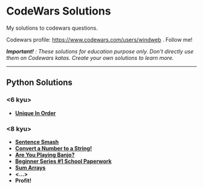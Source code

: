 # CodeWars Solutions

My solutions to codewars questions.

Codewars profile: https://www.codewars.com/users/windweb . Follow me!

***Important!*** *: These solutions for education purpose only. Don't directly use them on Codewars katas. Create your own solutions to learn more.*

---

## Python Solutions

### ****<6 kyu>****

 * [**Unique In Order**](Python/unique_in_order.md)

### ****<8 kyu>****

 * [**Sentence Smash**](Python/sentence_smash.md)
 * [**Convert a Number to a String!**](Python/Convert_a_Number_to_a_String.md)
 * [**Are You Playing Banjo?**](Python/Are_You_Playing_Banjo.md)
 * [**Beginner Series #1 School Paperwork**](Python/Beginner_Series_#1_School_Paperwork.md)
 * [**Sum Arrays**](Python/Sum_Arrays.md)
 * **<...>**
 * **Profit!**